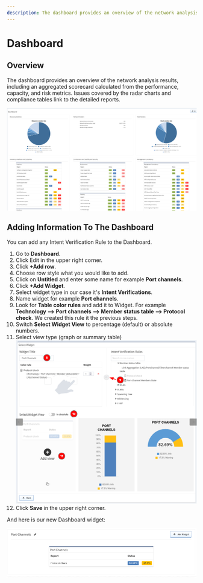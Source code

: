 ```yaml
---
description: The dashboard provides an overview of the network analysis results, including an aggregated scorecard calculated from the performance, capacity etc...
---
```


# Dashboard

## Overview

The dashboard provides an overview of the network analysis results, including an aggregated scorecard calculated from the performance, capacity, and risk metrics. Issues covered by the radar charts and compliance tables link to the detailed reports.

![dashboard view](dashboard_view.png)

## Adding Information To The Dashboard

You can add any Intent Verification Rule to the Dashboard.

1. Go to **Dashboard**.
2. Click Edit in the upper right corner.
3. Click **+Add row**.
4. Choose row style what you would like to add.
5. Click on **Untitled** and enter some name for example **Port
   channels**.
6. Click **+Add Widget**.
7. Select widget type in our case it's **Intent Verifications**.
8. Name widget for example **Port channels**.
9. Look for **Table color rules** and add it to Widget. For example
   **Technology --> Port channels --> Member status table --> Protocol check**.
   We created this rule it the previous steps.
10. Switch **Select Widget View** to percentage (default) or absolute
    numbers.
11. Select view type (graph or summary table)  
    ![new coloring view](dashboard/1878327396.png)
12. Click **Save** in the upper right corner.

And here is our new Dashboard widget:

![new dashboard widget](dashboard/1878327393.png)
